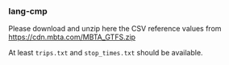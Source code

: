 
### lang-cmp

Please download and unzip here the CSV reference values
from https://cdn.mbta.com/MBTA_GTFS.zip

At least `trips.txt` and `stop_times.txt` should be available.
